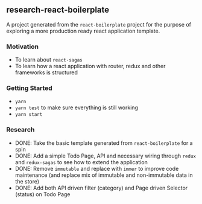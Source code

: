 ## research-react-boilerplate

A project generated from the `react-boilerplate` project for the purpose of
exploring a more production ready react application template.

### Motivation

- To learn about `react-sagas`
- To learn how a react application with router, redux and other frameworks is structured

### Getting Started

- `yarn`
- `yarn test` to make sure everything is still working
- `yarn start`

### Research

- DONE: Take the basic template generated from `react-boilerplate` for a spin
- DONE: Add a simple Todo Page, API and necessary wiring through `redux` and `redux-sagas` to see how to extend the application
- DONE: Remove `immutable` and replace with `immer` to improve code maintenance (and replace mix of immutable and non-immutable data in the store)
- DONE: Add both API driven filter (category) and Page driven Selector (status) on Todo Page 
